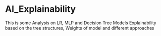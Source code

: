 # AI_Explainability
This is some Analysis on LR, MLP and Decision Tree Models Explainability based on the tree structures, Weights of model and different approaches
